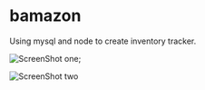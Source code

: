 # bamazon
Using mysql and node to create inventory tracker.

![ScreenShot one](/screenshots/photo1.png);

![ScreenShot two](/screenshots/photo2.png)